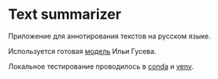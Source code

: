 # Text summarizer

Приложение для аннотирования текстов на русском языке.

Используется готовая [модель](https://huggingface.co/IlyaGusev/rugpt3medium_sum_gazeta) Ильи Гусева.

Локальное тестирование проводилось в [conda](https://docs.conda.io/en/latest/) и [venv](https://docs.python.org/3/tutorial/venv.html).